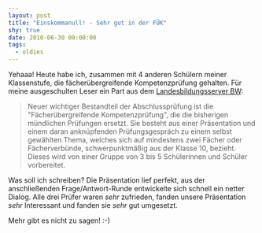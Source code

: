 ```yaml
---
layout: post
title: "Einskommanull! - Sehr gut in der FÜK"
shy: true
date: 2010-06-30 00:00:00
tags:
  - oldies
---
```


Yehaaa! Heute habe ich, zusammen mit 4 anderen Schülern meiner Klassenstufe,
die fächerübergreifende Kompetenzprüfung gehalten. Für meine ausgeschulten
Leser ein Part aus dem [Landesbildungsserver BW][lbsbw]:

> Neuer wichtiger Bestandteil der Abschlussprüfung ist die "Fächerübergreifende
> Kompetenzprüfung", die die bisherigen mündlichen Prüfungen ersetzt. Sie
> besteht aus einer Präsentation und einem daran anknüpfenden Prüfungsgespräch
> zu einem selbst gewählten Thema, welches sich auf mindestens zwei Fächer oder
> Fächerverbünde, schwerpunktmäßig aus der Klasse 10, bezieht. Dieses wird von
> einer Gruppe von 3 bis 5 Schülerinnen und Schüler vorbereitet.

Was soll ich schreiben? Die Präsentation lief perfekt, aus der anschließenden
Frage/Antwort-Runde entwickelte sich schnell ein netter Dialog. Alle drei
Prüfer waren *sehr* zufrieden, fanden unsere Präsentation *sehr* Interessant
und fanden sie *sehr* gut umgesetzt.

Mehr gibt es nicht zu sagen! :-)

[lbsbw]: http://www.schule-bw.de/schularten/realschule/pruefungen/rap07/kompetenzpruefung/
